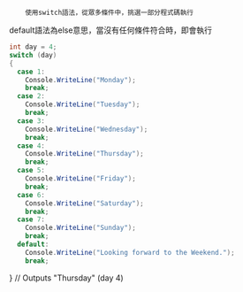 		使用switch語法，從眾多條件中，挑選一部分程式碼執行

default語法為else意思，當沒有任何條件符合時，即會執行

```csharp
int day = 4;
switch (day) 
{
  case 1:
    Console.WriteLine("Monday");
    break;
  case 2:
    Console.WriteLine("Tuesday");
    break;
  case 3:
    Console.WriteLine("Wednesday");
    break;
  case 4:
    Console.WriteLine("Thursday");
    break;
  case 5:
    Console.WriteLine("Friday");
    break;
  case 6:
    Console.WriteLine("Saturday");
    break;
  case 7:
    Console.WriteLine("Sunday");
    break;
  default:
    Console.WriteLine("Looking forward to the Weekend.");
    break;
```
}
// Outputs "Thursday" (day 4)
```